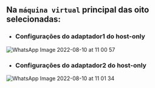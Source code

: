 ## Na ``máquina virtual`` principal das oito selecionadas: 

* ### Configurações do adaptador1 do host-only

![WhatsApp Image 2022-08-10 at 11 00 57](https://user-images.githubusercontent.com/84058517/183980388-ed985787-3258-49a0-b923-510f5ad1eeaa.jpeg)

* ### Configurações do adaptador2 do host-only

![WhatsApp Image 2022-08-10 at 11 01 34](https://user-images.githubusercontent.com/84058517/183980524-96791161-5ad9-4f4f-9bde-f3632ad3e426.jpeg)
